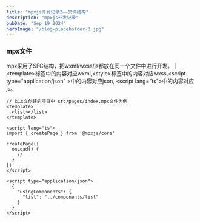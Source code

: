 ```yaml
---
title: "mpxjs开发记录2——文件结构"
description: "mpxjs开发记录"
pubDate: "Sep 19 2024"
heroImage: "/blog-placeholder-3.jpg"
---
```

### mpx文件
mpx采用了SFC结构，把wxml/wxss/js都放在同一个文件中进行开发。
| \<template></template>标签中的内容对应wxml,\<style></style>标签中的内容对应wxss,\<script type="application/json" ></script>中的内容对应json, \<script lang="ts"></script>中的内容对应js。
```
// 以上文创建的项目中 src/pages/index.mpx文件为例
<template>
  <list></list>
</template>

<script lang="ts">
import { createPage } from '@mpxjs/core'

createPage({
  onLoad() {
    //
  }
})
</script>

<script type="application/json">
  {
    "usingComponents": {
      "list": "../components/list"
    }
  }
</script>
```
